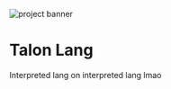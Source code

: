 ![project banner](https://project-banner.phamn23.repl.co/?title=Talon%20Lang&description=Interpreted%20lang%20on%20interpreted%20lang%20lmao&stack=python)

# Talon Lang

Interpreted lang on interpreted lang lmao
